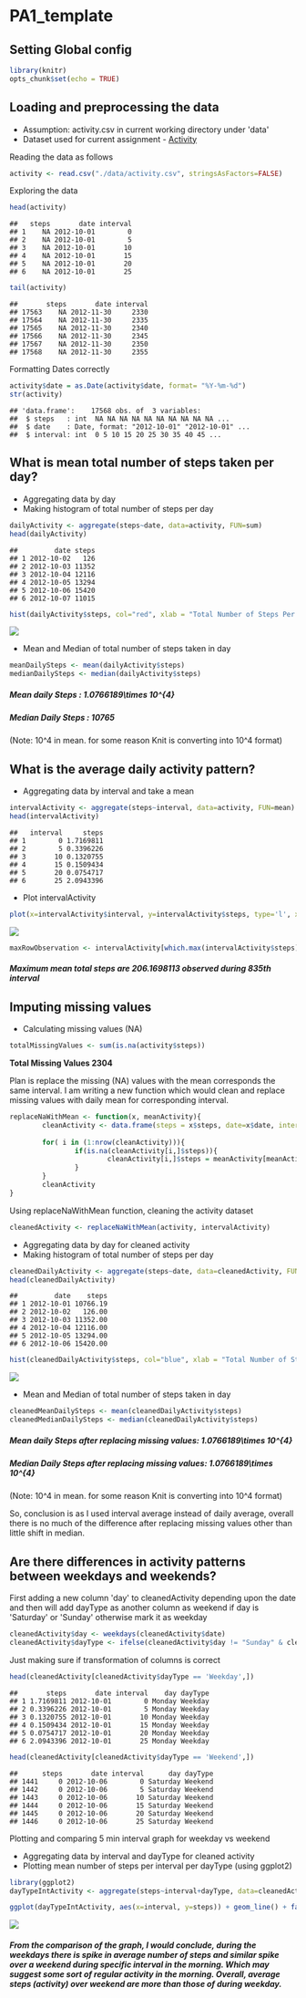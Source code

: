 # PA1_template

## Setting Global config

```r
library(knitr)
opts_chunk$set(echo = TRUE)
```

## Loading and preprocessing the data

* Assumption: activity.csv in current working directory under 'data'
* Dataset used for current assignment - [Activity](https://d396qusza40orc.cloudfront.net/repdata%2Fdata%2Factivity.zip)

Reading the data as follows


```r
activity <- read.csv("./data/activity.csv", stringsAsFactors=FALSE)
```

Exploring the data


```r
head(activity)
```

```
##   steps       date interval
## 1    NA 2012-10-01        0
## 2    NA 2012-10-01        5
## 3    NA 2012-10-01       10
## 4    NA 2012-10-01       15
## 5    NA 2012-10-01       20
## 6    NA 2012-10-01       25
```

```r
tail(activity)
```

```
##       steps       date interval
## 17563    NA 2012-11-30     2330
## 17564    NA 2012-11-30     2335
## 17565    NA 2012-11-30     2340
## 17566    NA 2012-11-30     2345
## 17567    NA 2012-11-30     2350
## 17568    NA 2012-11-30     2355
```

Formatting Dates correctly

```r
activity$date = as.Date(activity$date, format= "%Y-%m-%d")
str(activity)
```

```
## 'data.frame':	17568 obs. of  3 variables:
##  $ steps   : int  NA NA NA NA NA NA NA NA NA NA ...
##  $ date    : Date, format: "2012-10-01" "2012-10-01" ...
##  $ interval: int  0 5 10 15 20 25 30 35 40 45 ...
```

## What is mean total number of steps taken per day?

* Aggregating data by day
* Making histogram of total number of steps per day


```r
dailyActivity <- aggregate(steps~date, data=activity, FUN=sum)
head(dailyActivity)
```

```
##         date steps
## 1 2012-10-02   126
## 2 2012-10-03 11352
## 3 2012-10-04 12116
## 4 2012-10-05 13294
## 5 2012-10-06 15420
## 6 2012-10-07 11015
```

```r
hist(dailyActivity$steps, col="red", xlab = "Total Number of Steps Per Day", ylab = "Frequency")
```

![](PA1_template_files/figure-html/dailyActivityHistogram-1.png) 

* Mean and Median of total number of steps taken in day


```r
meanDailySteps <- mean(dailyActivity$steps)
medianDailySteps <- median(dailyActivity$steps)
```

##### Mean daily Steps : 1.0766189\times 10^{4} 
##### Median Daily Steps : 10765

(Note: 10^4 in mean. for some reason Knit is converting into 10^4 format)

## What is the average daily activity pattern?

* Aggregating data by interval and take a mean


```r
intervalActivity <- aggregate(steps~interval, data=activity, FUN=mean)
head(intervalActivity)
```

```
##   interval     steps
## 1        0 1.7169811
## 2        5 0.3396226
## 3       10 0.1320755
## 4       15 0.1509434
## 5       20 0.0754717
## 6       25 2.0943396
```

* Plot intervalActivity

```r
plot(x=intervalActivity$interval, y=intervalActivity$steps, type='l', xlab = "Interval", ylab = "Mean number of Steps")
```

![](PA1_template_files/figure-html/intervalActivity-1.png) 

```r
maxRowObservation <- intervalActivity[which.max(intervalActivity$steps),]
```
##### Maximum mean total steps are 206.1698113 observed during 835th interval

## Imputing missing values

* Calculating missing values (NA)

```r
totalMissingValues <- sum(is.na(activity$steps))
```
**Total Missing Values 2304**

Plan is replace the missing (NA) values with the mean corresponds the same interval. I am writing a new function which would clean and replace missing values with daily mean for corresponding interval.


```r
replaceNaWithMean <- function(x, meanActivity){       
        cleanActivity <- data.frame(steps = x$steps, date=x$date, interval = x$interval)
        
        for( i in (1:nrow(cleanActivity))){
                if(is.na(cleanActivity[i,]$steps)){
                        cleanActivity[i,]$steps = meanActivity[meanActivity$interval == cleanActivity[i,]$interval,]$steps
                }
        }
        cleanActivity
}
```

Using replaceNaWithMean function, cleaning the activity dataset


```r
cleanedActivity <- replaceNaWithMean(activity, intervalActivity)
```

* Aggregating data by day for cleaned activity
* Making histogram of total number of steps per day


```r
cleanedDailyActivity <- aggregate(steps~date, data=cleanedActivity, FUN=sum)
head(cleanedDailyActivity)
```

```
##         date    steps
## 1 2012-10-01 10766.19
## 2 2012-10-02   126.00
## 3 2012-10-03 11352.00
## 4 2012-10-04 12116.00
## 5 2012-10-05 13294.00
## 6 2012-10-06 15420.00
```

```r
hist(cleanedDailyActivity$steps, col="blue", xlab = "Total Number of Steps Per Day", ylab = "Frequency", main = "Histogram after replacing missing values")
```

![](PA1_template_files/figure-html/dailyReplacedActivityHistogram-1.png) 

* Mean and Median of total number of steps taken in day


```r
cleanedMeanDailySteps <- mean(cleanedDailyActivity$steps)
cleanedMedianDailySteps <- median(cleanedDailyActivity$steps)
```

##### Mean daily Steps after replacing missing values: 1.0766189\times 10^{4} 
##### Median Daily Steps after replacing missing values: 1.0766189\times 10^{4} 

(Note: 10^4 in mean. for some reason Knit is converting into 10^4 format) 

So, conclusion is as I used interval average instead of daily average, overall there is no much of the difference after replacing missing values other than little shift in median.



## Are there differences in activity patterns between weekdays and weekends?

First adding a new column 'day' to cleanedActivity depending upon the date
and then will add dayType as another column as weekend if day is 'Saturday' or 'Sunday' otherwise mark it as weekday


```r
cleanedActivity$day <- weekdays(cleanedActivity$date)
cleanedActivity$dayType <- ifelse(cleanedActivity$day != "Sunday" & cleanedActivity$day != "Saturday","Weekday", ifelse(cleanedActivity$day == "Sunday" | cleanedActivity$day == "Saturday", "Weekend", NA))
```

Just making sure if transformation of columns is correct


```r
head(cleanedActivity[cleanedActivity$dayType == 'Weekday',])
```

```
##       steps       date interval    day dayType
## 1 1.7169811 2012-10-01        0 Monday Weekday
## 2 0.3396226 2012-10-01        5 Monday Weekday
## 3 0.1320755 2012-10-01       10 Monday Weekday
## 4 0.1509434 2012-10-01       15 Monday Weekday
## 5 0.0754717 2012-10-01       20 Monday Weekday
## 6 2.0943396 2012-10-01       25 Monday Weekday
```

```r
head(cleanedActivity[cleanedActivity$dayType == 'Weekend',])
```

```
##      steps       date interval      day dayType
## 1441     0 2012-10-06        0 Saturday Weekend
## 1442     0 2012-10-06        5 Saturday Weekend
## 1443     0 2012-10-06       10 Saturday Weekend
## 1444     0 2012-10-06       15 Saturday Weekend
## 1445     0 2012-10-06       20 Saturday Weekend
## 1446     0 2012-10-06       25 Saturday Weekend
```

Plotting and comparing 5 min interval graph for weekday vs weekend

* Aggregating data by interval and dayType for cleaned activity
* Plotting mean number of steps per interval per dayType (using ggplot2)


```r
library(ggplot2)
dayTypeIntActivity <- aggregate(steps~interval+dayType, data=cleanedActivity, FUN=mean)

ggplot(dayTypeIntActivity, aes(x=interval, y=steps)) + geom_line() + facet_wrap(~dayType, nrow = 2, ncol = 1) + labs(x="Interval", y="Total Mean Steps") 
```

![](PA1_template_files/figure-html/dayTypeIntervalActivityPlot-1.png) 

##### From the comparison of the graph, I would conclude, during the weekdays there is spike in average number of steps and similar spike over a weekend during specific interval in the morning. Which may suggest some sort of regular activity in the morning. Overall, average steps (activity) over weekend are more than those of during weekday.

 
